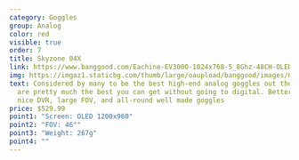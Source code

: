 ```yaml
---
category: Goggles
group: Analog
color: red
visible: true
order: 7
title: Skyzone 04X
link: https://www.banggood.com/Eachine-EV300O-1024x768-5_8Ghz-48CH-OLED-HD-3D-FPV-Goggles-Diversity-RX-Built-in-DVR-60fps-Headtracker-Focal-Adjustable-for-RC-Racing-Drone-p-1705594.html
img: https://imgaz1.staticbg.com/thumb/large/oaupload/banggood/images/0C/5F/a650dde4-cac7-40e0-b1d6-afb0f895e0dd.jpg.webp
text: Considered by many to be the best high-end analog goggles out there, they
  are pretty much the best you can get without going to digital. Better screens,
  nice DVR, large FOV, and all-round well made goggles
price: $529.99
point1: "Screen: OLED 1200x960"
point2: "FOV: 46°"
point3: "Weight: 267g"
point4: ""
---
```

